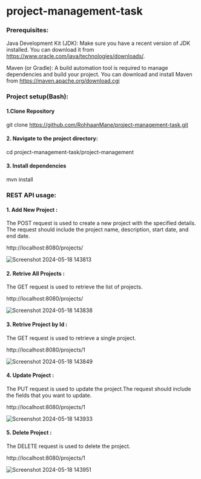 # project-management-task


### Prerequisites: 
Java Development Kit (JDK): Make sure you have a recent version of JDK installed. You can download it from https://www.oracle.com/java/technologies/downloads/.

Maven (or Gradle): A build automation tool is required to manage dependencies and build your project. You can download and install Maven from https://maven.apache.org/download.cgi

### Project setup(Bash): 
#### 1.Clone Repository
git clone https://github.com/RohhaanMane/project-management-task.git

#### 2. Navigate to the project directory:
cd project-management-task/project-management

#### 3. Install dependencies
mvn install


### REST API usage:
#### 1. Add New Project : 
The POST request is used to create a new project with the specified details. The request should include the project name, description, start date, and end date.

http://localhost:8080/projects/

![Screenshot 2024-05-18 143813](https://github.com/RohhaanMane/project-management-task/assets/53623115/04a1edc4-248c-403b-8c69-6c049d4314c1)


#### 2. Retrive All Projects : 
The GET request is used to retrieve the list of projects.

http://localhost:8080/projects/

![Screenshot 2024-05-18 143838](https://github.com/RohhaanMane/project-management-task/assets/53623115/da79046a-05e5-47c6-b960-c81b0bf5a49f)

#### 3. Retrive Project by Id : 
The GET request is used to retrieve a single project.

http://localhost:8080/projects/1

![Screenshot 2024-05-18 143849](https://github.com/RohhaanMane/project-management-task/assets/53623115/71dd8473-3cb7-492c-970e-8dce20b07988)

#### 4. Update Project : 
The PUT request is used to update the project.The request should include the fields that you want to update.

http://localhost:8080/projects/1

![Screenshot 2024-05-18 143933](https://github.com/RohhaanMane/project-management-task/assets/53623115/0a905ae4-3c09-459a-9553-1c1faa2b83ed)

#### 5. Delete Project : 
The DELETE request is used to delete the project.

http://localhost:8080/projects/1

![Screenshot 2024-05-18 143951](https://github.com/RohhaanMane/project-management-task/assets/53623115/85685286-e3cb-4d6f-99d7-d20b57d3fcb8)

